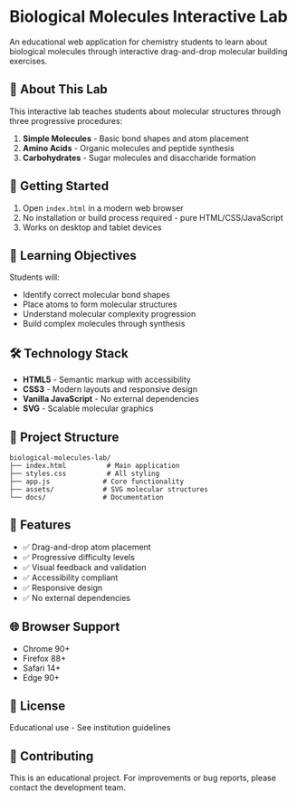 # Biological Molecules Interactive Lab

An educational web application for chemistry students to learn about biological molecules through interactive drag-and-drop molecular building exercises.

## 🧬 About This Lab

This interactive lab teaches students about molecular structures through three progressive procedures:
1. **Simple Molecules** - Basic bond shapes and atom placement
2. **Amino Acids** - Organic molecules and peptide synthesis
3. **Carbohydrates** - Sugar molecules and disaccharide formation

## 🚀 Getting Started

1. Open `index.html` in a modern web browser
2. No installation or build process required - pure HTML/CSS/JavaScript
3. Works on desktop and tablet devices

## 🎯 Learning Objectives

Students will:
- Identify correct molecular bond shapes
- Place atoms to form molecular structures
- Understand molecular complexity progression
- Build complex molecules through synthesis

## 🛠️ Technology Stack

- **HTML5** - Semantic markup with accessibility
- **CSS3** - Modern layouts and responsive design
- **Vanilla JavaScript** - No external dependencies
- **SVG** - Scalable molecular graphics

## 📁 Project Structure

```
biological-molecules-lab/
├── index.html          # Main application
├── styles.css          # All styling
├── app.js             # Core functionality
├── assets/            # SVG molecular structures
└── docs/              # Documentation
```

## 🎨 Features

- ✅ Drag-and-drop atom placement
- ✅ Progressive difficulty levels
- ✅ Visual feedback and validation
- ✅ Accessibility compliant
- ✅ Responsive design
- ✅ No external dependencies

## 🌐 Browser Support

- Chrome 90+
- Firefox 88+
- Safari 14+
- Edge 90+

## 📝 License

Educational use - See institution guidelines

## 🤝 Contributing

This is an educational project. For improvements or bug reports, please contact the development team.
